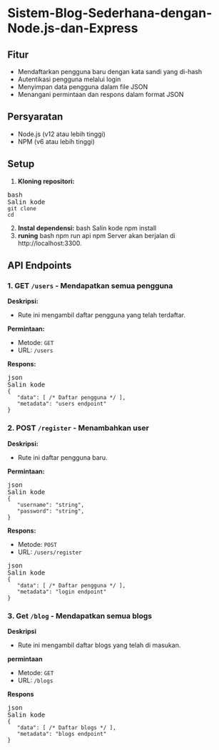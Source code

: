 # Sistem-Blog-Sederhana-dengan-Node.js-dan-Express

## Fitur

* Mendaftarkan pengguna baru dengan kata sandi yang di-hash
* Autentikasi pengguna melalui login
* Menyimpan data pengguna dalam file JSON
* Menangani permintaan dan respons dalam format JSON

## Persyaratan

* Node.js (v12 atau lebih tinggi)
* NPM (v6 atau lebih tinggi)

## Setup

1. **Kloning repositori:**

<pre><div dir="auto"><div dir="auto">bash</div><div dir="auto"><div dir="auto"><div dir="auto"><span>Salin kode</span></div></div></div><div dir="ltr"><code>git clone 
cd</code></div></div></pre>

2. **Instal dependensi:**
   bash
   Salin kode
   npm install
3. **runing**
   bash
   npm run api
   npm
   Server akan berjalan di http://localhost:3300.

## API Endpoints

### 1. **GET `/users`** - Mendapatkan semua pengguna

**Deskripsi:**

* Rute ini mengambil daftar pengguna yang telah terdaftar.

**Permintaan:**

* Metode: `GET`
* URL: `/users`

**Respons:**

<pre><div dir="auto"><div dir="auto">json</div><div dir="auto"><div dir="auto"><div dir="auto"><span>Salin kode</span></div></div></div><div dir="ltr"><code>{
   "data": [ /* Daftar pengguna */ ],
   "metadata": "users endpoint"
}
</code></div></div></pre>

### 2. **POST `/register`** - Menambahkan user

**Deskripsi:**

* Rute ini daftar pengguna baru.

**Permintaan:**

<pre><div dir="auto"><div dir="auto">json</div><div dir="auto"><div dir="auto"><div dir="auto"><span>Salin kode</span></div></div></div><div dir="ltr"><code>{
   "username": "string",
   "password": "string",
}
</code></div></div></pre>

**Respons:**

* Metode: `POST`
* URL: `/users/register`

<pre><div dir="auto"><div dir="auto">json</div><div dir="auto"><div dir="auto"><div dir="auto"><span>Salin kode</span></div></div></div><div dir="ltr"><code>{
   "data": [ /* Daftar pengguna */ ],
   "metadata": "login endpoint"
}
</code></div></div></pre>

### 3. **Get `/blog`**  - Mendapatkan semua blogs

**Deskripsi**

* Rute ini mengambil daftar blogs yang telah di masukan.

**permintaan**

* Metode: `GET`
* URL: `/blogs`

**Respons**

<pre><div dir="auto"><div dir="auto">json</div><div dir="auto"><div dir="auto"><div dir="auto"><span>Salin kode</span></div></div></div><div dir="ltr"><code>{
   "data": [ /* Daftar blogs */ ],
   "metadata": "blogs endpoint"
}
</code></div></div></pre>
